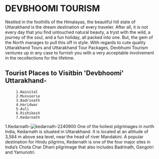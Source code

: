 # DEVBHOOMI TOURISM
Nestled in the foothills of the Himalayas, the beautiful hill state of Uttarakhand is the dream destination of every traveler. After all, it is not every day that you find untouched natural beauty, a tryst with the wild, a journey of the soul, and a fun holiday, all packed into one. But, the gem of the North manages to pull this off in style. With regards to cute quality Uttarakhand Tours and Uttarakhand Tour Packages, Devbhumi Tourism ventures up in any case to furnish you with a very acceptable involvement in the recollections for the lifetime.
## Tourist Places to Visitbin 'Devbhoomi' Uttarakhand-
         1.Nainital
         2.Mussoorie
         3.Badrinath
         4.Haridwar
         5.Auli
         6.Rishikesh
         7.Kedarnath
1.Kedarnath-![kedarnath-2240900](https://user-images.githubusercontent.com/118448636/203001813-47d91ae1-a5dd-4ed9-8184-cd67b9fcf6f5.jpg)
One of the holiest pilgrimages in north India, Kedarnath is situated in Uttarakhand. It is located at an altitude of 3,584 m above sea level, near the head of river Mandakini. A popular destination for Hindu pilgrims, Kedarnath is one of the four major sites in India’s Chota Char Dham pilgrimage that also includes Badrinath, Gangotri and Yamunotri.

